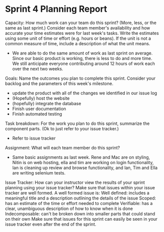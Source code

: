 # Sprint 4 Planning Report

Capacity: How much work can your team do this sprint? (More, less, or the same as last sprint.) Consider each team member's availability and how accurate your time estimates were for last week's tasks.
Write the estimates using some unit of time or effort (e.g. hours or beans). If the unit is not a common measure of time, include a description of what the unit means.

- We are able to do the same amount of work as last sprint on average. Since our basic product is working, there is less to do and more time. We still anticipate everyone contributing around 12 hours of work each over the next two weeks.

Goals: Name the outcomes you plan to complete this sprint. Consider your backlog and the parameters of this week's milestone.

- update the product with all of the changes we identified in our issue log
- (Hopefully) host the website
- (hopefully) integrate the database
- Finish user documentation
- Finish automated testing

Task breakdown: For the work you plan to do this sprint, summarize the component parts. (Ok to just refer to your issue tracker.)

- Refer to issue tracker

Assignment: What will each team member do this sprint?

- Same basic assignments as last week. Rene and Mac are on styling, Nitin is on web hosting, ella and tim are working on login functionality, Ian is cleaning up review and browse functionality, and Ian, Tim and Ella are writing selenium tests.

Issue Tracker: How can your instructor view the results of your sprint planning using your issue tracker?
Make sure that issues within your issue tracker are well formed. A well formed issue is:
Well defined: includes a meaningful title and a description outlining the details of the issue
Scoped: has an estimate of the time or effort needed to complete
Verifiable: has a clear, unambiguous description of how to know when it is done
Indecomposable: can't be broken down into smaller parts that could stand on their own
Make sure that issues for this sprint can easily be seen in your issue tracker even after the end of the sprint.
